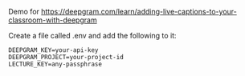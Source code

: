 Demo for https://deepgram.com/learn/adding-live-captions-to-your-classroom-with-deepgram

Create a file called .env and add the following to it:

```
DEEPGRAM_KEY=your-api-key
DEEPGRAM_PROJECT=your-project-id
LECTURE_KEY=any-passphrase
```